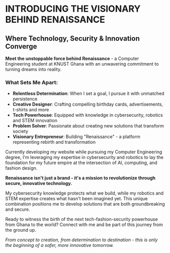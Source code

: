 # INTRODUCING THE VISIONARY BEHIND RENAISSANCE

## Where Technology, Security & Innovation Converge

**Meet the unstoppable force behind Renaissance** - a Computer Engineering student at KNUST Ghana with an unwavering commitment to turning dreams into reality.

### What Sets Me Apart:
- **Relentless Determination**: When I set a goal, I pursue it with unmatched persistence
- **Creative Designer**: Crafting compelling birthday cards, advertisements, t-shirts and more
- **Tech Powerhouse**: Equipped with knowledge in cybersecurity, robotics and STEM innovation
- **Problem Solver**: Passionate about creating new solutions that transform society
- **Visionary Entrepreneur**: Building "Renaissance" - a platform representing rebirth and transformation

Currently developing my website while pursuing my Computer Engineering degree, I'm leveraging my expertise in cybersecurity and robotics to lay the foundation for my future empire at the intersection of AI, computing, and fashion design.

**Renaissance isn't just a brand - it's a mission to revolutionize through secure, innovative technology.**

My cybersecurity knowledge protects what we build, while my robotics and STEM expertise creates what hasn't been imagined yet. This unique combination positions me to develop solutions that are both groundbreaking and secure.

Ready to witness the birth of the next tech-fashion-security powerhouse from Ghana to the world? Connect with me and be part of this journey from the ground up.

*From concept to creation, from determination to destination - this is only the beginning of a safer, more innovative tomorrow.*